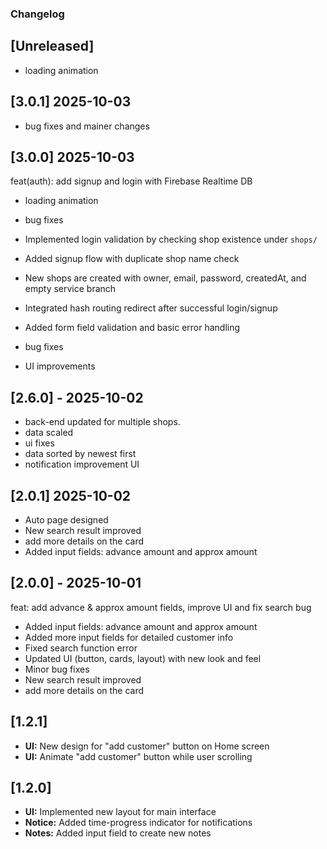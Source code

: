 ### Changelog

## [Unreleased]
- loading animation 

## [3.0.1] 2025-10-03 
- bug fixes and mainer changes
## [3.0.0] 2025-10-03
feat(auth): add signup and login with Firebase Realtime DB

- loading animation 
- bug fixes
- Implemented login validation by checking shop existence under `shops/`
- Added signup flow with duplicate shop name check
- New shops are created with owner, email, password, createdAt, and empty service branch
- Integrated hash routing redirect after successful login/signup
- Added form field validation and basic error handling

- bug fixes
- UI improvements 

## [2.6.0] - 2025-10-02
- back-end updated for multiple shops.
- data scaled 
- ui fixes
- data sorted by newest first 
- notification improvement UI

## [2.0.1] 2025-10-02
- Auto page designed
- New search result improved
- add more details on the card
- Added input fields: advance amount and approx amount

## [2.0.0] - 2025-10-01
 feat: add advance & approx amount fields, improve UI and fix search bug

- Added input fields: advance amount and approx amount
- Added more input fields for detailed customer info
- Fixed search function error
- Updated UI (button, cards, layout) with new look and feel
- Minor bug fixes
- New search result improved
- add more details on the card

## [1.2.1]
- **UI:** New design for "add customer" button on Home screen
- **UI:** Animate "add customer" button while user scrolling

## [1.2.0]
- **UI:** Implemented new layout for main interface
- **Notice:** Added time-progress indicator for notifications
- **Notes:** Added input field to create new notes